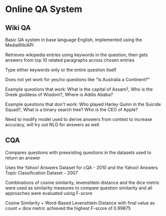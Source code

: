 # Online QA System 

## Wiki QA 

Basic QA system in base language English, implemented using the MediaWikiAPI 

Retrieves wikipedia entries using keywords in the question, then gets answers from top 10 related paragraphs across chosen entries 


Type either keywords only or the entire question itself 

Does not yet work for yes/no questions like "Is Australia a Continent?" 

Example questions that work: What is the capital of Assam?, Who is the Greek goddess of Wisdom?, Where is Addis Ababa? 

Example questions that don't work: Who played Harley Quinn in the Suicide Squad?, What is a binary search tree? Who is the CEO of Apple? 


Need to modify model used to derive answers from context to increase accuracy, will try out NLG for answers as well 


## CQA 

Compares questions with preexisting questions in the datasets used to return an answer 

Uses the Yahoo! Answers Dataset for cQA - 2010 and the Yahoo! Answers Topic Classification Dataset - 2007 

Combinations of cosine similarity, levenshtein distance and the dice metric were used as similarity measures to compare question similarity and all approaches were evaluated using F-score 

Cosine Similarity + Word-Based Levenshtein Distance with final value as count × dice metric achieved the highest F-score of 0.99875 
